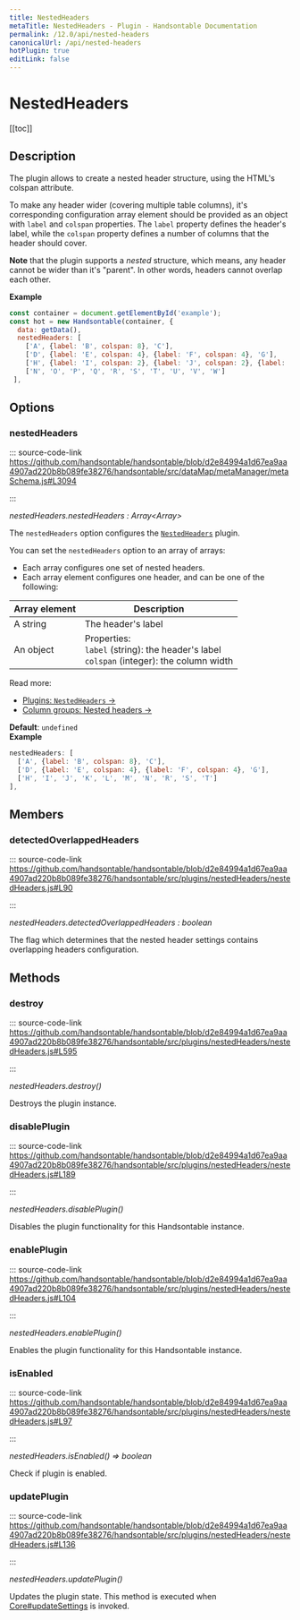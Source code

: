 ```yaml
---
title: NestedHeaders
metaTitle: NestedHeaders - Plugin - Handsontable Documentation
permalink: /12.0/api/nested-headers
canonicalUrl: /api/nested-headers
hotPlugin: true
editLink: false
---
```


# NestedHeaders

[[toc]]

## Description

The plugin allows to create a nested header structure, using the HTML's colspan attribute.

To make any header wider (covering multiple table columns), it's corresponding configuration array element should be
provided as an object with `label` and `colspan` properties. The `label` property defines the header's label,
while the `colspan` property defines a number of columns that the header should cover.

__Note__ that the plugin supports a *nested* structure, which means, any header cannot be wider than it's "parent". In
other words, headers cannot overlap each other.

**Example**  
```js
const container = document.getElementById('example');
const hot = new Handsontable(container, {
  data: getData(),
  nestedHeaders: [
    ['A', {label: 'B', colspan: 8}, 'C'],
    ['D', {label: 'E', colspan: 4}, {label: 'F', colspan: 4}, 'G'],
    ['H', {label: 'I', colspan: 2}, {label: 'J', colspan: 2}, {label: 'K', colspan: 2}, {label: 'L', colspan: 2}, 'M'],
    ['N', 'O', 'P', 'Q', 'R', 'S', 'T', 'U', 'V', 'W']
 ],
```

## Options

### nestedHeaders
  
::: source-code-link https://github.com/handsontable/handsontable/blob/d2e84994a1d67ea9aa4907ad220b8b089fe38276/handsontable/src/dataMap/metaManager/metaSchema.js#L3094

:::

_nestedHeaders.nestedHeaders : Array&lt;Array&gt;_

The `nestedHeaders` option configures the [`NestedHeaders`](@/api/nestedHeaders.md) plugin.

You can set the `nestedHeaders` option to an array of arrays:
- Each array configures one set of nested headers.
- Each array element configures one header, and can be one of the following:

| Array element | Description                                                                                  |
| ------------- | -------------------------------------------------------------------------------------------- |
| A string      | The header's label                                                                           |
| An object     | Properties:<br>`label` (string): the header's label<br>`colspan` (integer): the column width |

Read more:
- [Plugins: `NestedHeaders` &#8594;](@/api/nestedHeaders.md)
- [Column groups: Nested headers &#8594;](@/guides/columns/column-groups.md#nested-headers)

**Default**: <code>undefined</code>  
**Example**  
```js
nestedHeaders: [
  ['A', {label: 'B', colspan: 8}, 'C'],
  ['D', {label: 'E', colspan: 4}, {label: 'F', colspan: 4}, 'G'],
  ['H', 'I', 'J', 'K', 'L', 'M', 'N', 'R', 'S', 'T']
],
```

## Members

### detectedOverlappedHeaders
  
::: source-code-link https://github.com/handsontable/handsontable/blob/d2e84994a1d67ea9aa4907ad220b8b089fe38276/handsontable/src/plugins/nestedHeaders/nestedHeaders.js#L90

:::

_nestedHeaders.detectedOverlappedHeaders : boolean_

The flag which determines that the nested header settings contains overlapping headers
configuration.


## Methods

### destroy
  
::: source-code-link https://github.com/handsontable/handsontable/blob/d2e84994a1d67ea9aa4907ad220b8b089fe38276/handsontable/src/plugins/nestedHeaders/nestedHeaders.js#L595

:::

_nestedHeaders.destroy()_

Destroys the plugin instance.



### disablePlugin
  
::: source-code-link https://github.com/handsontable/handsontable/blob/d2e84994a1d67ea9aa4907ad220b8b089fe38276/handsontable/src/plugins/nestedHeaders/nestedHeaders.js#L189

:::

_nestedHeaders.disablePlugin()_

Disables the plugin functionality for this Handsontable instance.



### enablePlugin
  
::: source-code-link https://github.com/handsontable/handsontable/blob/d2e84994a1d67ea9aa4907ad220b8b089fe38276/handsontable/src/plugins/nestedHeaders/nestedHeaders.js#L104

:::

_nestedHeaders.enablePlugin()_

Enables the plugin functionality for this Handsontable instance.



### isEnabled
  
::: source-code-link https://github.com/handsontable/handsontable/blob/d2e84994a1d67ea9aa4907ad220b8b089fe38276/handsontable/src/plugins/nestedHeaders/nestedHeaders.js#L97

:::

_nestedHeaders.isEnabled() ⇒ boolean_

Check if plugin is enabled.



### updatePlugin
  
::: source-code-link https://github.com/handsontable/handsontable/blob/d2e84994a1d67ea9aa4907ad220b8b089fe38276/handsontable/src/plugins/nestedHeaders/nestedHeaders.js#L136

:::

_nestedHeaders.updatePlugin()_

Updates the plugin state. This method is executed when [Core#updateSettings](@/api/core.md#updatesettings) is invoked.



